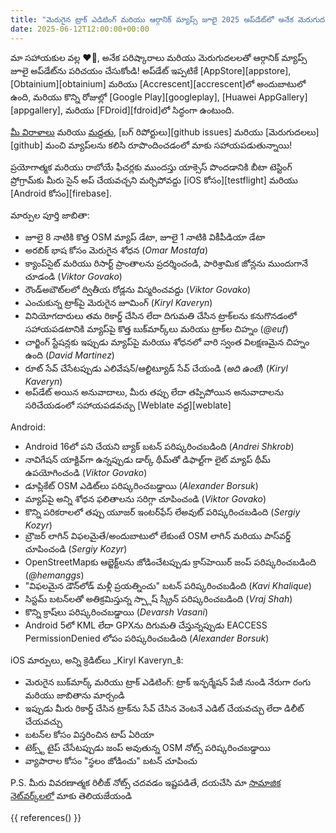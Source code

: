 ```yaml
---
title: "మెరుగైన ట్రాక్ ఎడిటింగ్ మరియు ఆర్గానిక్ మ్యాప్స్ జూలై 2025 అప్‌డేట్‌లో అనేక మెరుగుదలలు మరియు పరిష్కారాలు"
date: 2025-06-12T12:00:00+00:00
---
```


మా సహాయకుల వల్ల ❤️💪, అనేక పరిష్కారాలు మరియు మెరుగుదలలతో ఆర్గానిక్ మ్యాప్స్ జూలై అప్‌డేట్‌ను పరిచయం చేసుకోండి! అప్‌డేట్ ఇప్పటికే [AppStore][appstore], [Obtainium][obtainium] మరియు [Accrescent][accrescent]లో అందుబాటులో ఉంది, మరియు కొన్ని రోజుల్లో [Google Play][googleplay], [Huawei AppGallery][appgallery], మరియు [FDroid][fdroid]లో సిద్ధంగా ఉంటుంది.

[మీ విరాళాలు](@/donate/index.md) మరియు [మద్దతు](@/contribute/index.md), [బగ్ రిపోర్టులు][github issues] మరియు [మెరుగుదలలు][github] మంచి మ్యాప్‌లను కలిసి రూపొందించడంలో మాకు సహాయపడుతున్నాయి!

ప్రయోగాత్మక మరియు రాబోయే ఫీచర్లకు ముందస్తు యాక్సెస్ పొందడానికి బీటా టెస్టింగ్ ప్రోగ్రామ్‌కు మీరు సైన్ అప్ చేయవచ్చని మర్చిపోవద్దు [iOS కోసం][testflight] మరియు [Android కోసం][firebase].

మార్పుల పూర్తి జాబితా:
- జూలై 8 నాటికి కొత్త OSM మ్యాప్ డేటా, జూలై 1 నాటికి వికీపీడియా డేటా
- అరబిక్ భాష కోసం మెరుగైన శోధన (_Omar Mostafa_)
- క్యాంప్‌సైట్ మరియు రిసార్ట్ ప్రాంతాలను ప్రదర్శించండి, పారిశ్రామిక జోన్లను ముందుగానే చూడండి (_Viktor Govako_)
- రౌండ్‌అబౌట్‌లలో ద్వితీయ రోడ్లను విస్మరించవద్దు (_Viktor Govako_)
- ఎంచుకున్న ట్రాక్‌పై మెరుగైన జూమింగ్ (_Kiryl Kaveryn_)
- వినియోగదారులు తమ రికార్డ్ చేసిన లేదా దిగుమతి చేసిన ట్రాక్‌లను కనుగొనడంలో సహాయపడటానికి మ్యాప్‌పై కొత్త బుక్‌మార్క్‌లు మరియు ట్రాక్‌ల చిహ్నం (_@euf_)
- చార్జింగ్ స్టేషన్లకు ఇప్పుడు మ్యాప్‌పై మరియు శోధనలో వారి స్వంత విలక్షణమైన చిహ్నం ఉంది (_David Martinez_)
- రూట్ సేవ్ చేసేటప్పుడు ఎలివేషన్/ఆల్టిట్యూడ్ సేవ్ చేయండి (_అది ఉంటే_) (_Kiryl Kaveryn_)
- అప్‌డేట్ అయిన అనువాదాలు, మీరు తప్పు లేదా తప్పిపోయిన అనువాదాలను సరిచేయడంలో సహాయపడవచ్చు [Weblate వద్ద][weblate]

Android:
- Android 16లో పని చేయని బ్యాక్ బటన్ పరిష్కరించబడింది (_Andrei Shkrob_)
- నావిగేషన్ యాక్టివ్‌గా ఉన్నప్పుడు డార్క్ థీమ్‌తో డిఫాల్ట్‌గా లైట్ మ్యాప్ థీమ్ ఉపయోగించండి (_Viktor Govako_)
- డూప్లికేట్ OSM ఎడిట్‌లు పరిష్కరించబడ్డాయి (_Alexander Borsuk_)
- మ్యాప్‌పై అన్ని శోధన ఫలితాలను సరిగ్గా చూపించండి (_Viktor Govako_)
- కొన్ని పరికరాలలో తప్పు యూజర్ ఇంటర్‌ఫేస్ లేఅవుట్ పరిష్కరించబడింది (_Sergiy Kozyr_)
- బ్రౌజర్ లాగిన్ విఫలమైతే/అందుబాటులో లేకుంటే OSM లాగిన్ మరియు పాస్‌వర్డ్ చూపించండి (_Sergiy Kozyr_)
- OpenStreetMapకు ఆబ్జెక్ట్‌లను జోడించేటప్పుడు క్రాస్‌హెయిర్ జంప్ పరిష్కరించబడింది (_@hemanggs_)
- "విఫలమైన డౌన్‌లోడ్ మళ్లీ ప్రయత్నించు" బటన్ పరిష్కరించబడింది (_Kavi Khalique_)
- సిస్టమ్ బటన్‌లతో అతిక్రమిస్తున్న స్ప్లాష్ స్క్రీన్ పరిష్కరించబడింది (_Vraj Shah_)
- కొన్ని క్రాష్‌లు పరిష్కరించబడ్డాయి (_Devarsh Vasani_)
- Android 5లో KML లేదా GPXను దిగుమతి చేస్తున్నప్పుడు EACCESS PermissionDenied లోపం పరిష్కరించబడింది (_Alexander Borsuk_)

iOS మార్పులు, అన్ని క్రెడిట్‌లు _Kiryl Kaveryn_కి:
- మెరుగైన బుక్‌మార్క్ మరియు ట్రాక్ ఎడిటింగ్: ట్రాక్ ఇన్ఫర్మేషన్ పేజీ నుండి నేరుగా రంగు మరియు జాబితాను మార్చండి
- ఇప్పుడు మీరు రికార్డ్ చేసిన ట్రాక్‌ను సేవ్ చేసిన వెంటనే ఎడిట్ చేయవచ్చు లేదా డిలీట్ చేయవచ్చు
- బటన్‌ల కోసం విస్తరించిన టాప్ ఏరియా
- టెక్స్ట్ టైప్ చేసేటప్పుడు జంప్ అవుతున్న OSM నోట్స్ పరిష్కరించబడ్డాయి
- వ్యాపారాల కోసం "స్థలం జోడించు" బటన్ చూపించు

P.S. మీరు వివరణాత్మక రిలీజ్ నోట్స్ చదవడం ఇష్టపడితే, దయచేసి మా [సామాజిక నెట్‌వర్క్‌లలో](/#community) మాకు తెలియజేయండి

{{ references() }}
